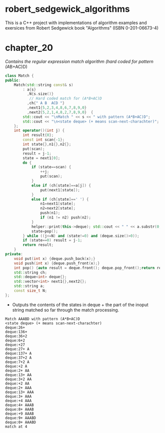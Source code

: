 # robert_sedgewick_algorithms

This is a C++ project with implementations of algorithm examples and exersices from Robert Sedgewick book "Algorithms" (ISBN 0-201-06673-4)

# chapter_20

*Contains the regular expression match algorithm (hard coded for pattern (A*B+AC)D)

``` c++
class Match {
public:
    Match(std::string const& s) 
        : a{s}
          ,N{s.size()}
           // Hard coded match for (A*B+AC)D
          ,ch{" A B  ACD "}
          ,next1{5,2,3,4,8,6,7,8,9,0}
          ,next2{5,2,1,4,8,2,7,8,9,0}  {
        std::cout << "\nMatch " << s << " with pattern (A*B+AC)D";
        std::cout << "\n<state deque> (+ means scan-next-charachter)";
    };
    int operator()(int j) {
        int result{0};
        const int scan{-1};
        int state{},n1{},n2{};
        put(scan);
        result = j-1;
        state = next1[0];
        do {
            if (state==scan) {
                ++j;
                put(scan);
            }
            else if (ch[state]==a[j]) {
                put(next1[state]);
            }
            else if (ch[state]==' ') {
                n1=next1[state];
                n2=next2[state];
                push(n1);
                if (n1 != n2) push(n2);
            }
            helper::print(this->deque); std::cout << " " << a.substr(0,j);
            state=pop();
        } while ((j<=N) and (state!=0) and (deque.size()>0));
        if (state==0) result = j-1;
        return result;
    }
private:
    void put(int x) {deque.push_back(x);}
    void push(int x) {deque.push_front(x);}
    int pop() {auto result = deque.front(); deque.pop_front();return result;}
    std::string ch;
    std::deque<int> deque{};
    std::vector<int> next1{},next2{};
    std::string a;
    const size_t N;
};
```

* Outputs the contents of the states in deque + the part of the inoput string matched so far through the match processing.

```
Match AAABD with pattern (A*B+AC)D
<state deque> (+ means scan-next-charachter)
deque:26+ 
deque:136+ 
deque:36+2 
deque:6+2 
deque:+27 
deque:27+ A
deque:137+ A
deque:37+2 A
deque:7+2 A
deque:+2 A
deque:2+ AA
deque:13+ AA
deque:3+2 AA
deque:+2 AA
deque:2+ AAA
deque:13+ AAA
deque:3+ AAA
deque:+4 AAA
deque:4+ AAAB
deque:8+ AAAB
deque:+9 AAAB
deque:9+ AAABD
deque:0+ AAABD
match at 4

```
